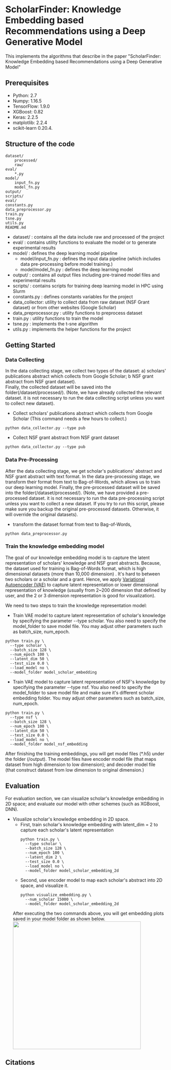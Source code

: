 # ScholarFinder: Knowledge Embedding based Recommendations using a Deep Generative Model
This implements the algorithms that describe in the paper "ScholarFinder: Knowledge Embedding based Recommendations using a Deep Generative Model"

## Prerequisites
- Python: 2.7
- Numpy: 1.16.5
- TensorFlow: 1.9.0
- XGBoost: 0.82
- Keras: 2.2.5
- matplotlib: 2.2.4
- scikit-learn 0.20.4.

## Structure of the code
```
dataset/
    processed/
    raw/
eval/
    *.py
model/
    input_fn.py
    model_fn.py
output/
scripts/
eval/
constants.py
data_preprocessor.py
train.py
tsne.py
utils.py
README.md
```
- dataset/ : contains all the data include raw and processed of the project
- eval/ : contains utility functions to evaluate the model or to generate experimental results
- model/ : defines the deep learning model pipeline 
    - model/input_fn.py : defines the input data pipeline (which includes data pre-processing before model training.)
    - model/model_fn.py : defines the deep learning model
- output/ : contains all output files including pre-trained model files and experimental results
- scripts/ : contains scripts for training deep learning model in HPC using Slurm
- constants.py : defines constants variables for the project
- data_collector: utility to collect data from raw dataset (NSF Grant dataset) or from other websites (Google Scholar)
- data_preprocessor.py : utility functions to preprocess dataset
- train.py : utility functions to train the model
- tsne.py : implements the t-sne algorithm
- utils.py : implements the helper functions for the project

## Getting Started
### Data Collecting
In the data collecting stage, we collect two types of the dataset: a) scholars' publications abstract which collects from Google Scholar; b NSF grant abstract from NSF grant dataset).  
Finally, the collected dataset will be saved into the folder(/dataset/processed/). (Note, we have already collected the relevant dataset. it is not necessary to run the data collecting script unless you want to collect new dataset). 
- Collect scholars' publications abstract which collects from Google Scholar (This command needs a few hours to collect.)
```
python data_collector.py --type pub
```
- Collect NSF grant abstract from NSF grant dataset
```
python data_collector.py --type pub
```

### Data Pre-Processing
After the data collecting stage, we get scholar's publications' abstract and NSF grant abstract with text format. In the data pre-processing stage, we transform their format from text to Bag-of-Words,
which allows us to train our deep learning model. Finally, the pre-processed dataset will be saved into the folder(/dataset/processed/). 
(Note, we have provided a pre-processed dataset. it is not necessary to run the data pre-processing script unless you want to collect a new dataset. 
If you try to run this script, please make sure you backup the original pre-processed datasets. Otherwise, it will override the original datasets). 

- transform the dataset format from text to Bag-of-Words,
```
python data_preprocessor.py
```

### Train the knowledge embedding model
The goal of our knowledge embedding model is to capture the latent representation of scholars' knowledge and NSF grant abstracts. Because, the dataset used for training is Bag-of-Words format, 
which is high dimensional datasets (more than 10,000 dimension) . It's hard to between two scholars or a scholar and a grant. Hence, we apply [Variational Autoencoder (VAE)](https://arxiv.org/abs/1312.6114) to capture latent
representation or lower dimensional representation of knowledge (usually from 2~200 dimension that defined by user, and the 2 or 3 dimension representation is good for visualization). 

We need to two steps to train the knowledge representation model: 
- Train VAE model to capture latent representation of scholar's knowledge by specifying the parameter --type scholar. You also need
 to specify the model_folder to save model file. You may adjust other parameters such as batch_size, num_epoch.
```
python train.py \
  --type scholar \
  --batch_size 128 \
  --num_epoch 100 \
  --latent_dim 50 \
  --test_size 0.0 \
  --load_model no \
  --model_folder model_scholar_embedding
```
- Train VAE model to capture latent representation of NSF's knowledge by specifying the parameter --type nsf. You also need
 to specify the model_folder to save model file and make sure it's different scholar embedding folder. 
 You may adjust other parameters such as batch_size, num_epoch.
```
python train.py \
  --type nsf \
  --batch_size 128 \
  --num_epoch 100 \
  --latent_dim 50 \
  --test_size 0.0 \
  --load_model no \
  --model_folder model_nsf_embedding
```
After finishing the training embeddings, you will get model files (*.h5) under the folder (/output). The model files have
encoder model file (that maps dataset from high dimension to low dimension); and decoder model file (that construct dataset
from low dimension to original dimension.)

## Evaluation
For evaluation section, we can visualize scholar's knowledge embedding in 2D space; and evaluate our model with other schemes (such as XGBoost, DNN). 

- Visualize scholar's knowledge embedding in 2D space. 
    - First, train scholar's knowledge embedding with latent_dim = 2 to capture each scholar's latent representation
        ```
        python train.py \
          --type scholar \
          --batch_size 128 \
          --num_epoch 100 \
          --latent_dim 2 \
          --test_size 0.0 \
          --load_model no \
          --model_folder model_scholar_embedding_2d
        ```
    - Second, use encoder model to map each scholar's abstract into 2D space, and visualize it.
        ```
        python visualize_embedding.py \
          --num_scholar 15000 \
          --model_folder model_scholar_embedding_2d
        ```
     After executing the two commands above, you will get embedding plots saved in your model folder as shown below.
     <img src="https://github.com/zhangyuanxun/scholar_finder/blob/master/figs/scholar_embedding.jpg" width="400px" align="middle"/>
## Citations